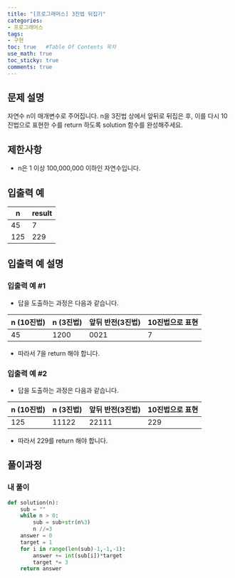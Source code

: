 ```yaml
---
title: "[프로그래머스] 3진법 뒤집기"
categories: 
- 프로그래머스
tags:
- 구현
toc: true   #Table Of Contents 목차 
use_math: true
toc_sticky: true
comments: true
---
```


## 문제 설명

자연수 n이 매개변수로 주어집니다. n을 3진법 상에서 앞뒤로 뒤집은 후, 이를 다시 10진법으로 표현한 수를 return 하도록 solution 함수를 완성해주세요.

## 제한사항

- n은 1 이상 100,000,000 이하인 자연수입니다.

## 입출력 예

| n    | result |
| ---- | ------ |
| 45   | 7      |
| 125  | 229    |

## 입출력 예 설명

### 입출력 예 #1

- 답을 도출하는 과정은 다음과 같습니다.

| n (10진법) | n (3진법) | 앞뒤 반전(3진법) | 10진법으로 표현 |
| ---------- | --------- | ---------------- | --------------- |
| 45         | 1200      | 0021             | 7               |

- 따라서 7을 return 해야 합니다.

### 입출력 예 #2

- 답을 도출하는 과정은 다음과 같습니다.

| n (10진법) | n (3진법) | 앞뒤 반전(3진법) | 10진법으로 표현 |
| ---------- | --------- | ---------------- | --------------- |
| 125        | 11122     | 22111            | 229             |

- 따라서 229를 return 해야 합니다.

## 풀이과정

### 내 풀이

```python
def solution(n):
    sub = ""
    while n > 0:
        sub = sub+str(n%3)
        n //=3
    answer = 0
    target = 1
    for i in range(len(sub)-1,-1,-1):
        answer += int(sub[i])*target
        target *= 3
    return answer
```

